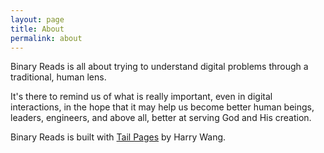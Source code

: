 ```yaml
---
layout: page
title: About
permalink: about
---
```


Binary Reads is all about trying to understand digital problems through a traditional, human lens.

It's there to remind us of what is really important, even in digital interactions, in the hope that it 
may help us become better human beings, leaders, engineers, and above all, better at serving God and His creation. 

Binary Reads is built with <a href="https://github.com/harrywang/tailpages" target="_blank">Tail Pages</a> by Harry Wang.